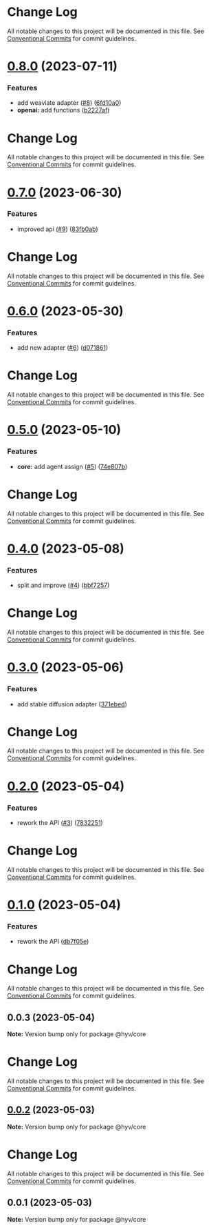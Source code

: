 # Change Log

All notable changes to this project will be documented in this file. See
[Conventional Commits](https://conventionalcommits.org) for commit guidelines.

# [0.8.0](https://github.com/failfa-st/hyv/compare/v0.7.0...v0.8.0) (2023-07-11)

### Features

- add weaviate adapter ([#8](https://github.com/failfa-st/hyv/issues/8))
  ([6fd10a0](https://github.com/failfa-st/hyv/commit/6fd10a090ceed0aaba3feceaff6206dad3bb89e5))
- **openai:** add functions
  ([b2227af](https://github.com/failfa-st/hyv/commit/b2227af2e10eb8a43000d6b3d8496d211b0e4001))

# Change Log

All notable changes to this project will be documented in this file. See
[Conventional Commits](https://conventionalcommits.org) for commit guidelines.

# [0.7.0](https://github.com/failfa-st/hyv/compare/v0.6.0...v0.7.0) (2023-06-30)

### Features

- improved api ([#9](https://github.com/failfa-st/hyv/issues/9))
  ([83fb0ab](https://github.com/failfa-st/hyv/commit/83fb0abfc09c4ea9c48a52d756799711c02b4706))

# Change Log

All notable changes to this project will be documented in this file. See
[Conventional Commits](https://conventionalcommits.org) for commit guidelines.

# [0.6.0](https://github.com/failfa-st/hyv/compare/v0.5.0...v0.6.0) (2023-05-30)

### Features

- add new adapter ([#6](https://github.com/failfa-st/hyv/issues/6))
  ([d071861](https://github.com/failfa-st/hyv/commit/d07186190536f4909a36e9478a9e224d1dcd2863))

# Change Log

All notable changes to this project will be documented in this file. See
[Conventional Commits](https://conventionalcommits.org) for commit guidelines.

# [0.5.0](https://github.com/failfa-st/hyv/compare/v0.4.0...v0.5.0) (2023-05-10)

### Features

- **core:** add agent assign ([#5](https://github.com/failfa-st/hyv/issues/5))
  ([74e807b](https://github.com/failfa-st/hyv/commit/74e807b22c4df87be0daa50a2aedc7f1cf003a43))

# Change Log

All notable changes to this project will be documented in this file. See
[Conventional Commits](https://conventionalcommits.org) for commit guidelines.

# [0.4.0](https://github.com/failfa-st/hyv/compare/v0.3.1...v0.4.0) (2023-05-08)

### Features

- split and improve ([#4](https://github.com/failfa-st/hyv/issues/4))
  ([bbf7257](https://github.com/failfa-st/hyv/commit/bbf7257150418b4b9603ba2d6299d6e96f821622))

# Change Log

All notable changes to this project will be documented in this file. See
[Conventional Commits](https://conventionalcommits.org) for commit guidelines.

# [0.3.0](https://github.com/failfa-st/hyv/compare/v0.2.0...v0.3.0) (2023-05-06)

### Features

- add stable diffusion adapter
  ([371ebed](https://github.com/failfa-st/hyv/commit/371ebed9bdc3130416047b46058fd6787c5b38a6))

# Change Log

All notable changes to this project will be documented in this file. See
[Conventional Commits](https://conventionalcommits.org) for commit guidelines.

# [0.2.0](https://github.com/failfa-st/hyv/compare/v0.0.3...v0.2.0) (2023-05-04)

### Features

- rework the API ([#3](https://github.com/failfa-st/hyv/issues/3))
  ([7832251](https://github.com/failfa-st/hyv/commit/78322511fa06616f5fa4de5fc89b17f337faa42d))

# Change Log

All notable changes to this project will be documented in this file. See
[Conventional Commits](https://conventionalcommits.org) for commit guidelines.

# [0.1.0](https://github.com/failfa-st/hyv/compare/v0.0.3...v0.1.0) (2023-05-04)

### Features

- rework the API
  ([db7f05e](https://github.com/failfa-st/hyv/commit/db7f05ec7264dc84849808c4f7b00cf2335aab93))

# Change Log

All notable changes to this project will be documented in this file. See
[Conventional Commits](https://conventionalcommits.org) for commit guidelines.

## 0.0.3 (2023-05-04)

**Note:** Version bump only for package @hyv/core

# Change Log

All notable changes to this project will be documented in this file. See
[Conventional Commits](https://conventionalcommits.org) for commit guidelines.

## [0.0.2](https://github.com/failfa-st/hyv/compare/v0.0.1...v0.0.2) (2023-05-03)

**Note:** Version bump only for package @hyv/core

# Change Log

All notable changes to this project will be documented in this file. See
[Conventional Commits](https://conventionalcommits.org) for commit guidelines.

## 0.0.1 (2023-05-03)

**Note:** Version bump only for package @hyv/core

